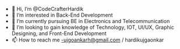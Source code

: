 - 👋 Hi, I’m @CodeCrafterHardik
- 👀 I’m interested in Back-End Development
- 🌱 I’m currently pursuing BE in Electronics and Telecommunication
- 💞️ I’m looking to gain knowledge of Technology, IOT, UI/UX, Graphic Designing, and Front-End Development
- 📫 How to reach me -ujgoankarh@gmail.com / hardikujgaonkar

<!---
CodeCrafterHardik/CodeCrafterHardik is a ✨ special ✨ repository because its `README.md` (this file) appears on your GitHub profile.
You can click the Preview link to take a look at your changes.
--->
